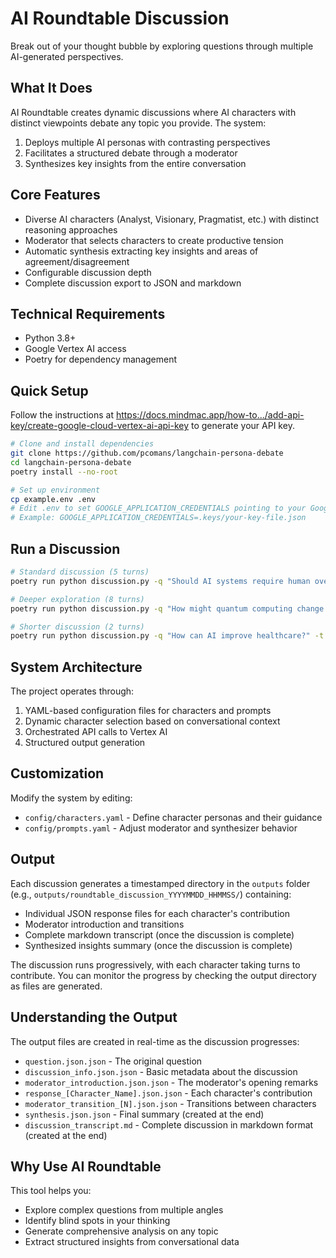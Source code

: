 # AI Roundtable Discussion

Break out of your thought bubble by exploring questions through multiple AI-generated perspectives.

## What It Does

AI Roundtable creates dynamic discussions where AI characters with distinct viewpoints debate any topic you provide. The system:

1. Deploys multiple AI personas with contrasting perspectives
2. Facilitates a structured debate through a moderator
3. Synthesizes key insights from the entire conversation

## Core Features

- Diverse AI characters (Analyst, Visionary, Pragmatist, etc.) with distinct reasoning approaches
- Moderator that selects characters to create productive tension
- Automatic synthesis extracting key insights and areas of agreement/disagreement
- Configurable discussion depth
- Complete discussion export to JSON and markdown

## Technical Requirements

- Python 3.8+
- Google Vertex AI access
- Poetry for dependency management

## Quick Setup

Follow the instructions at https://docs.mindmac.app/how-to.../add-api-key/create-google-cloud-vertex-ai-api-key to generate your API key.

```bash
# Clone and install dependencies
git clone https://github.com/pcomans/langchain-persona-debate
cd langchain-persona-debate
poetry install --no-root

# Set up environment
cp example.env .env
# Edit .env to set GOOGLE_APPLICATION_CREDENTIALS pointing to your Google Cloud key file
# Example: GOOGLE_APPLICATION_CREDENTIALS=.keys/your-key-file.json
```

## Run a Discussion

```bash
# Standard discussion (5 turns)
poetry run python discussion.py -q "Should AI systems require human oversight?"

# Deeper exploration (8 turns)
poetry run python discussion.py -q "How might quantum computing change cryptography?" -t 8

# Shorter discussion (2 turns)
poetry run python discussion.py -q "How can AI improve healthcare?" -t 2
```

## System Architecture

The project operates through:

1. YAML-based configuration files for characters and prompts
2. Dynamic character selection based on conversational context
3. Orchestrated API calls to Vertex AI
4. Structured output generation

## Customization

Modify the system by editing:
- `config/characters.yaml` - Define character personas and their guidance
- `config/prompts.yaml` - Adjust moderator and synthesizer behavior

## Output

Each discussion generates a timestamped directory in the `outputs` folder (e.g., `outputs/roundtable_discussion_YYYYMMDD_HHMMSS/`) containing:
- Individual JSON response files for each character's contribution
- Moderator introduction and transitions
- Complete markdown transcript (once the discussion is complete)
- Synthesized insights summary (once the discussion is complete)

The discussion runs progressively, with each character taking turns to contribute. You can monitor the progress by checking the output directory as files are generated.

## Understanding the Output

The output files are created in real-time as the discussion progresses:
- `question.json.json` - The original question
- `discussion_info.json.json` - Basic metadata about the discussion
- `moderator_introduction.json.json` - The moderator's opening remarks
- `response_[Character_Name].json.json` - Each character's contribution
- `moderator_transition_[N].json.json` - Transitions between characters
- `synthesis.json.json` - Final summary (created at the end)
- `discussion_transcript.md` - Complete discussion in markdown format (created at the end)

## Why Use AI Roundtable

This tool helps you:
- Explore complex questions from multiple angles
- Identify blind spots in your thinking
- Generate comprehensive analysis on any topic
- Extract structured insights from conversational data
